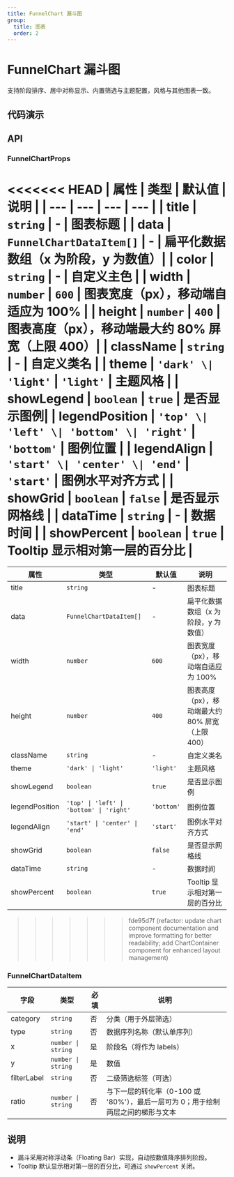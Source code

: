 ```yaml
---
title: FunnelChart 漏斗图
group:
  title: 图表
  order: 2
---
```


# FunnelChart 漏斗图

支持阶段排序、居中对称显示、内置筛选与主题配置，风格与其他图表一致。

## 代码演示

<code src="../demos/charts/funnel.tsx" background="var(--main-bg-color)" iframe=540></code>

## API

### FunnelChartProps

<<<<<<< HEAD
| 属性 | 类型 | 默认值 | 说明 |
| --- | --- | --- | --- |
| title | `string` | - | 图表标题 |
| data | `FunnelChartDataItem[]` | - | 扁平化数据数组（x 为阶段，y 为数值）|
| color | `string` | - | 自定义主色 |
| width | `number` | `600` | 图表宽度（px），移动端自适应为 100% |
| height | `number` | `400` | 图表高度（px），移动端最大约 80% 屏宽（上限 400）|
| className | `string` | - | 自定义类名 |
| theme | `'dark' \| 'light'` | `'light'` | 主题风格 |
| showLegend | `boolean` | `true` | 是否显示图例|
| legendPosition | `'top' \| 'left' \| 'bottom' \| 'right'` | `'bottom'` | 图例位置 |
| legendAlign | `'start' \| 'center' \| 'end'` | `'start'` | 图例水平对齐方式 |
| showGrid | `boolean` | `false` | 是否显示网格线 |
| dataTime | `string` | - | 数据时间 |
| showPercent | `boolean` | `true` | Tooltip 显示相对第一层的百分比 |
=======
| 属性 | 类型 | 默认值 | 说明 |
| -------------- | ---------------------------------------- | ---------- | ------------------------------------------------- |
| title | `string` | - | 图表标题 |
| data | `FunnelChartDataItem[]` | - | 扁平化数据数组（x 为阶段，y 为数值） |
| width | `number` | `600` | 图表宽度（px），移动端自适应为 100% |
| height | `number` | `400` | 图表高度（px），移动端最大约 80% 屏宽（上限 400） |
| className | `string` | - | 自定义类名 |
| theme | `'dark' \| 'light'` | `'light'` | 主题风格 |
| showLegend | `boolean` | `true` | 是否显示图例 |
| legendPosition | `'top' \| 'left' \| 'bottom' \| 'right'` | `'bottom'` | 图例位置 |
| legendAlign | `'start' \| 'center' \| 'end'` | `'start'` | 图例水平对齐方式 |
| showGrid | `boolean` | `false` | 是否显示网格线 |
| dataTime | `string` | - | 数据时间 |
| showPercent | `boolean` | `true` | Tooltip 显示相对第一层的百分比 |

> > > > > > > fde95d7f (refactor: update chart component documentation and improve formatting for better readability; add ChartContainer component for enhanced layout management)

### FunnelChartDataItem

| 字段        | 类型               | 必填 | 说明                                                                             |
| ----------- | ------------------ | ---- | -------------------------------------------------------------------------------- |
| category    | `string`           | 否   | 分类（用于外层筛选）                                                             |
| type        | `string`           | 否   | 数据序列名称（默认单序列）                                                       |
| x           | `number \| string` | 是   | 阶段名（将作为 labels）                                                          |
| y           | `number \| string` | 是   | 数值                                                                             |
| filterLabel | `string`           | 否   | 二级筛选标签（可选）                                                             |
| ratio       | `number \| string` | 否   | 与下一层的转化率（0-100 或 '80%'），最后一层可为 0；用于绘制两层之间的梯形与文本 |

## 说明

- 漏斗采用对称浮动条（Floating Bar）实现，自动按数值降序排列阶段。
- Tooltip 默认显示相对第一层的百分比，可通过 `showPercent` 关闭。
